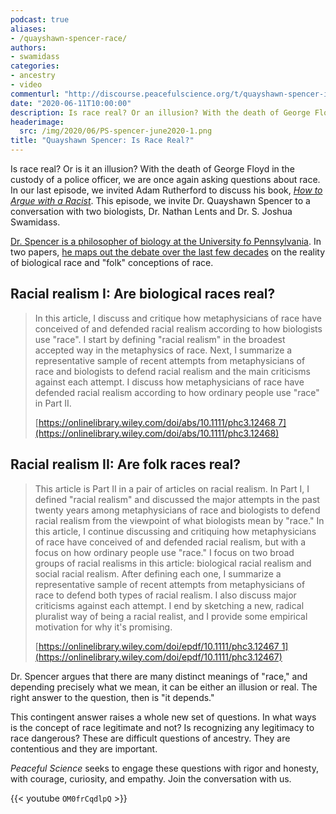 ```yaml
---
podcast: true
aliases:
- /quayshawn-spencer-race/
authors:
- swamidass
categories:
- ancestry
- video
commenturl: "http://discourse.peacefulscience.org/t/quayshawn-spencer-is-race-real/10831"
date: "2020-06-11T10:00:00"
description: Is race real? Or an illusion? With the death of George Floyd, we are now asking questions about race. We invited philosopher Quayshawn Spencer to discuss.
headerimage:
  src: /img/2020/06/PS-spencer-june2020-1.png
title: "Quayshawn Spencer: Is Race Real?"
---
```


Is race real? Or is it an illusion? With the death of George Floyd in the custody of a police officer, we are once again asking questions about race. In our last episode, we invited Adam Rutherford to discuss his book, *[How to Argue with a Racist](https://peacefulscience.org/rutherford-racist/)*. This episode, we invite Dr. Quayshawn Spencer to a conversation with two biologists, Dr. Nathan Lents and Dr. S. Joshua Swamidass.

[Dr. Spencer is a philosopher of biology at the University fo Pennsylvania](https://philosophy.sas.upenn.edu/people/quayshawn-spencer). In two papers, [he maps out the debate over the last few decades](https://discourse.peacefulscience.org/t/quayshawn-spencer-is-race-real/10831?u=swamidass) on the reality of biological race and "folk" conceptions of race.

## Racial realism I: Are biological races real?

> In this article, I discuss and critique how metaphysicians of race have conceived of and defended racial realism according to how biologists use "race". I start by defining "racial realism" in the broadest accepted way in the metaphysics of race. Next, I summarize a representative sample of recent attempts from metaphysicians of race and biologists to defend racial realism and the main criticisms against each attempt. I discuss how metaphysicians of race have defended racial realism according to how ordinary people use "race" in Part II.
>
> [https://onlinelibrary.wiley.com/doi/abs/10.1111/phc3.12468 7](https://onlinelibrary.wiley.com/doi/abs/10.1111/phc3.12468)

## Racial realism II: Are folk races real?

> This article is Part II in a pair of articles on racial realism. In Part I, I defined "racial realism" and discussed the major attempts in the past twenty years among metaphysicians of race and biologists to defend racial realism from the viewpoint of what biologists mean by "race." In this article, I continue discussing and critiquing how metaphysicians of race have conceived of and defended racial realism, but with a focus on how ordinary people use "race." I focus on two broad groups of racial realisms in this article: biological racial realism and social racial realism. After defining each one, I summarize a representative sample of recent attempts from metaphysicians of race to defend both types of racial realism. I also discuss major criticisms against each attempt. I end by sketching a new, radical pluralist way of being a racial realist, and I provide some empirical motivation for why it's promising.
>
> [https://onlinelibrary.wiley.com/doi/epdf/10.1111/phc3.12467 1](https://onlinelibrary.wiley.com/doi/epdf/10.1111/phc3.12467)

Dr. Spencer argues that there are many distinct meanings of "race," and depending precisely what we mean, it can be either an illusion or real. The right answer to the question, then is "it depends."

This contingent answer raises a whole new set of questions. In what ways is the concept of race legitimate and not? Is recognizing any legitimacy to race dangerous? These are difficult questions of ancestry. They are contentious and they are important.

*Peaceful Science* seeks to engage these questions with rigor and honesty, with courage, curiosity, and empathy. Join the conversation with us.

{{< youtube `OM0frCqdlpQ` >}}
